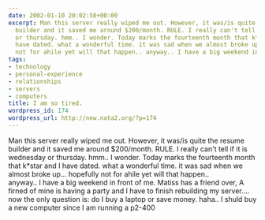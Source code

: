 ```yaml
---
date: 2002-01-10 20:02:58+00:00
excerpt: Man this server really wiped me out. However, it was/is quite the resume
  builder and it saved me around $200/month. RULE. I really can't tell if it is wednesday
  or thursday. hmm.. I wonder. Today marks the fourteenth month that k*star and I
  have dated. what a wonderful time. it was sad when we almost broke up... hopefully
  not for ahile yet will that happen.. anyway.. I have a big weekend in...
tags:
- technology
- personal-experience
- relationships
- servers
- computers
title: I am so tired.
wordpress_id: 174
wordpress_url: http://new.nata2.org/?p=174
---
```


Man this server really wiped me out. However, it was/is quite the resume builder and it saved me around $200/month. RULE. I really can't tell if it is wednesday or thursday. hmm.. I wonder. Today marks the fourteenth month that k*star and I have dated. what a wonderful time. it was sad when we almost broke up... hopefully not for ahile yet will that happen.. <br/>anyway.. I have a big weekend in front of me. Matiss has a friend over, A firned of mine is having a party and I have to finish rebuilding my server....<br/>
now the only question is: do I buy a laptop or save money. haha.. I shuld buy a new computer since I am running a p2-400